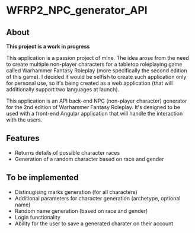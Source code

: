 # WFRP2_NPC_generator_API

## About

**This project is a work in progress**

This application is a passion project of mine. The idea arose from the need to create multiple non-player characters for a tabletop roleplaying game called Warhammer Fantasy Roleplay (more specifically the second edition of this game). I decided it would be selfish to create such application only for personal use, so it's being created as a web application (that will additionally support two languages at launch).

This application is an API back-end NPC (non-player character) generator for the 2nd edition of Warhammer Fantasy Roleplay. It's designed to be used with a front-end Angular application that will handle the interaction with the users.

## Features

- Returns details of possible character races
- Generation of a random character based on race and gender

## To be implemented

- Distinugising marks generation (for all characters)
- Additional parameters for character generation (archetype, optional name)
- Random name generation (based on race and gender)
- Login functionality
- Ability for the user to save a generated charater on their account
